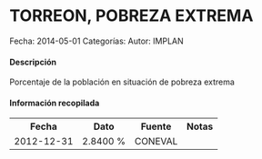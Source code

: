TORREON, POBREZA EXTREMA
=====

Fecha: 2014-05-01
Categorías: 
Autor: IMPLAN

#### Descripción

Porcentaje de la población en situación de pobreza extrema

#### Información recopilada

<table class="table table-hover table-bordered">
  <tr><th>Fecha</th><th>Dato</th><th>Fuente</th><th>Notas</th></tr>
  <tr><td>2012-12-31</td><td>2.8400 %</td><td>CONEVAL</td><td></td></tr>
</table>
